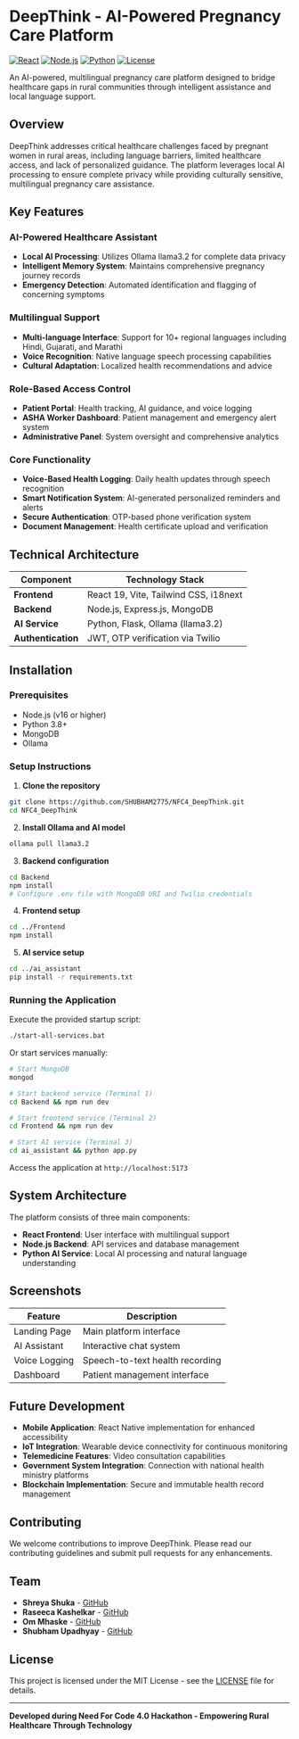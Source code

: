 # DeepThink - AI-Powered Pregnancy Care Platform

[![React](https://img.shields.io/badge/React-19.1.0-blue)](https://reactjs.org/)
[![Node.js](https://img.shields.io/badge/Node.js-16%2B-green)](https://nodejs.org/)
[![Python](https://img.shields.io/badge/Python-3.8%2B-yellow)](https://python.org/)
[![License](https://img.shields.io/badge/license-MIT-blue.svg)](LICENSE)

An AI-powered, multilingual pregnancy care platform designed to bridge healthcare gaps in rural communities through intelligent assistance and local language support.

## Overview

DeepThink addresses critical healthcare challenges faced by pregnant women in rural areas, including language barriers, limited healthcare access, and lack of personalized guidance. The platform leverages local AI processing to ensure complete privacy while providing culturally sensitive, multilingual pregnancy care assistance.

## Key Features

### AI-Powered Healthcare Assistant
- **Local AI Processing**: Utilizes Ollama llama3.2 for complete data privacy
- **Intelligent Memory System**: Maintains comprehensive pregnancy journey records
- **Emergency Detection**: Automated identification and flagging of concerning symptoms

### Multilingual Support
- **Multi-language Interface**: Support for 10+ regional languages including Hindi, Gujarati, and Marathi
- **Voice Recognition**: Native language speech processing capabilities
- **Cultural Adaptation**: Localized health recommendations and advice

### Role-Based Access Control
- **Patient Portal**: Health tracking, AI guidance, and voice logging
- **ASHA Worker Dashboard**: Patient management and emergency alert system
- **Administrative Panel**: System oversight and comprehensive analytics

### Core Functionality
- **Voice-Based Health Logging**: Daily health updates through speech recognition
- **Smart Notification System**: AI-generated personalized reminders and alerts
- **Secure Authentication**: OTP-based phone verification system
- **Document Management**: Health certificate upload and verification

## Technical Architecture

| Component | Technology Stack |
|-----------|------------------|
| **Frontend** | React 19, Vite, Tailwind CSS, i18next |
| **Backend** | Node.js, Express.js, MongoDB |
| **AI Service** | Python, Flask, Ollama (llama3.2) |
| **Authentication** | JWT, OTP verification via Twilio |

## Installation

### Prerequisites
- Node.js (v16 or higher)
- Python 3.8+
- MongoDB
- Ollama

### Setup Instructions

1. **Clone the repository**
```bash
git clone https://github.com/SHUBHAM2775/NFC4_DeepThink.git
cd NFC4_DeepThink
```

2. **Install Ollama and AI model**
```bash
ollama pull llama3.2
```

3. **Backend configuration**
```bash
cd Backend
npm install
# Configure .env file with MongoDB URI and Twilio credentials
```

4. **Frontend setup**
```bash
cd ../Frontend
npm install
```

5. **AI service setup**
```bash
cd ../ai_assistant
pip install -r requirements.txt
```

### Running the Application

Execute the provided startup script:
```bash
./start-all-services.bat
```

Or start services manually:
```bash
# Start MongoDB
mongod

# Start backend service (Terminal 1)
cd Backend && npm run dev

# Start frontend service (Terminal 2)  
cd Frontend && npm run dev

# Start AI service (Terminal 3)
cd ai_assistant && python app.py
```

Access the application at `http://localhost:5173`

## System Architecture

The platform consists of three main components:
- **React Frontend**: User interface with multilingual support
- **Node.js Backend**: API services and database management
- **Python AI Service**: Local AI processing and natural language understanding

## Screenshots

| Feature | Description |
|---------|-------------|
| Landing Page | Main platform interface |
| AI Assistant | Interactive chat system |
| Voice Logging | Speech-to-text health recording |
| Dashboard | Patient management interface |

## Future Development

- **Mobile Application**: React Native implementation for enhanced accessibility
- **IoT Integration**: Wearable device connectivity for continuous monitoring
- **Telemedicine Features**: Video consultation capabilities
- **Government System Integration**: Connection with national health ministry platforms
- **Blockchain Implementation**: Secure and immutable health record management

## Contributing

We welcome contributions to improve DeepThink. Please read our contributing guidelines and submit pull requests for any enhancements.

## Team

- **Shreya Shuka** - [GitHub](https://github.com/Shreyaa983)
- **Raseeca Kashelkar** - [GitHub](https://github.com/ItsMeRaseeca)
- **Om Mhaske** - [GitHub](https://github.com/om-mhaske7)
- **Shubham Upadhyay** - [GitHub](https://github.com/SHUBHAM2775)

## License

This project is licensed under the MIT License - see the [LICENSE](LICENSE) file for details.

---

**Developed during Need For Code 4.0 Hackathon - Empowering Rural Healthcare Through Technology**
